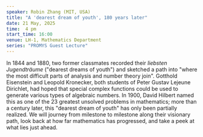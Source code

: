 ```yaml
---
speaker: Robin Zhang (MIT, USA)
title: "A 'dearest dream of youth', 180 years later"
date: 21 May, 2025
time:  4 pm
start_time: 16:00
venue: LH-1, Mathematics Department
series: "PROMYS Guest Lecture"
---
```


In 1844 and 1880, two former classmates recorded their _liebsten Jugendträume_ ("dearest dreams of youth") and sketched a path into
"where the most difficult parts of analysis and number theory join". Gotthold Eisenstein and Leopold Kronecker, both students of Peter
Gustav Lejeune Dirichlet, had hoped that special complex functions could be used to generate various types of algebraic numbers. In
1900, David Hilbert named this as one of the 23 greatest unsolved problems in mathematics; more than a century later, this "dearest
dream of youth" has only been partially realized. We will journey from milestone to milestone along their visionary path, look back
at how far mathematics has progressed, and take a peek at what lies just ahead.
